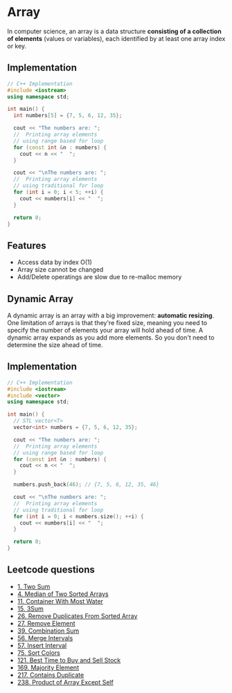 # Array

In computer science, an array is a data structure **consisting of a collection of elements** (values or variables), each identified by at least one array index or key.

## Implementation
```c++
// C++ Implementation
#include <iostream>
using namespace std;

int main() {
  int numbers[5] = {7, 5, 6, 12, 35};

  cout << "The numbers are: ";
  //  Printing array elements
  // using range based for loop
  for (const int &n : numbers) {
    cout << n << "  ";
  }

  cout << "\nThe numbers are: ";
  //  Printing array elements
  // using traditional for loop
  for (int i = 0; i < 5; ++i) {
    cout << numbers[i] << "  ";
  }

  return 0;
}
```

## Features
- Access data by index O(1)
- Array size cannot be changed
- Add/Delete operatings are slow due to re-malloc memory

## Dynamic Array

A dynamic array is an array with a big improvement: **automatic resizing**. One limitation of arrays is that they're fixed size, meaning you need to specify the number of elements your array will hold ahead of time. A dynamic array expands as you add more elements. So you don't need to determine the size ahead of time.

## Implementation
```c++
// C++ Implementation
#include <iostream>
#include <vector>
using namespace std;

int main() {
  // STL vector<T>
  vector<int> numbers = {7, 5, 6, 12, 35};

  cout << "The numbers are: ";
  //  Printing array elements
  // using range based for loop
  for (const int &n : numbers) {
    cout << n << "  ";
  }

  numbers.push_back(46); // {7, 5, 6, 12, 35, 46}

  cout << "\nThe numbers are: ";
  //  Printing array elements
  // using traditional for loop
  for (int i = 0; i < numbers.size(); ++i) {
    cout << numbers[i] << "  ";
  }

  return 0;
}
```

## Leetcode questions
- [1. Two Sum](../leetcode_questions/1_two_sum.md)
- [4. Median of Two Sorted Arrays](../leetcode_questions/4_median_of_two_sorted_arrays.md)
- [11. Container With Most Water](../leetcode_questions/11_container_with_most_water.md)
- [15. 3Sum](../leetcode_questions/15_three_sum.md)
- [26. Remove Duplicates From Sorted Array](../leetcode_questions/26_remove_duplicates_from_sorted_array.md)
- [27. Remove Element](../leetcode_questions/27_remove_element.md)
- [39. Combination Sum](../leetcode_questions/39_combination_sum.md)
- [56. Merge Intervals](../leetcode_questions/56_merge_intervals.md)
- [57. Insert Interval](../leetcode_questions/57_insert_interval.md)
- [75. Sort Colors](../leetcode_questions/75_sort_colors.md)
- [121. Best Time to Buy and Sell Stock](../leetcode_questions/121_best_time_to_buy_and_sell_stock.md)
- [169. Majority Element](../leetcode_questions/169_majority_element.md)
- [217. Contains Duplicate](../leetcode_questions/217_contain_duplicate.md)
- [238. Product of Array Except Self](../leetcode_questions/238_product_of_array_except_self.md)